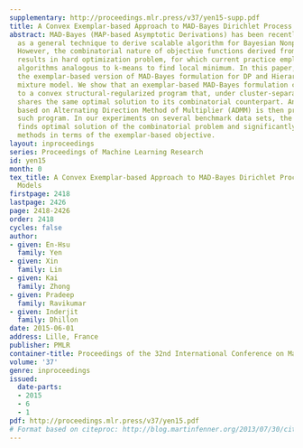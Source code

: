 ```yaml
---
supplementary: http://proceedings.mlr.press/v37/yen15-supp.pdf
title: A Convex Exemplar-based Approach to MAD-Bayes Dirichlet Process Mixture Models
abstract: MAD-Bayes (MAP-based Asymptotic Derivations) has been recently proposed
  as a general technique to derive scalable algorithm for Bayesian Nonparametric models.
  However, the combinatorial nature of objective functions derived from MAD-Bayes
  results in hard optimization problem, for which current practice employs heuristic
  algorithms analogous to k-means to find local minimum. In this paper, we consider
  the exemplar-based version of MAD-Bayes formulation for DP and Hierarchical DP (HDP)
  mixture model. We show that an exemplar-based MAD-Bayes formulation can be relaxed
  to a convex structural-regularized program that, under cluster-separation conditions,
  shares the same optimal solution to its combinatorial counterpart. An algorithm
  based on Alternating Direction Method of Multiplier (ADMM) is then proposed to solve
  such program. In our experiments on several benchmark data sets, the proposed method
  finds optimal solution of the combinatorial problem and significantly improves existing
  methods in terms of the exemplar-based objective.
layout: inproceedings
series: Proceedings of Machine Learning Research
id: yen15
month: 0
tex_title: A Convex Exemplar-based Approach to MAD-Bayes Dirichlet Process Mixture
  Models
firstpage: 2418
lastpage: 2426
page: 2418-2426
order: 2418
cycles: false
author:
- given: En-Hsu
  family: Yen
- given: Xin
  family: Lin
- given: Kai
  family: Zhong
- given: Pradeep
  family: Ravikumar
- given: Inderjit
  family: Dhillon
date: 2015-06-01
address: Lille, France
publisher: PMLR
container-title: Proceedings of the 32nd International Conference on Machine Learning
volume: '37'
genre: inproceedings
issued:
  date-parts:
  - 2015
  - 6
  - 1
pdf: http://proceedings.mlr.press/v37/yen15.pdf
# Format based on citeproc: http://blog.martinfenner.org/2013/07/30/citeproc-yaml-for-bibliographies/
---
```

